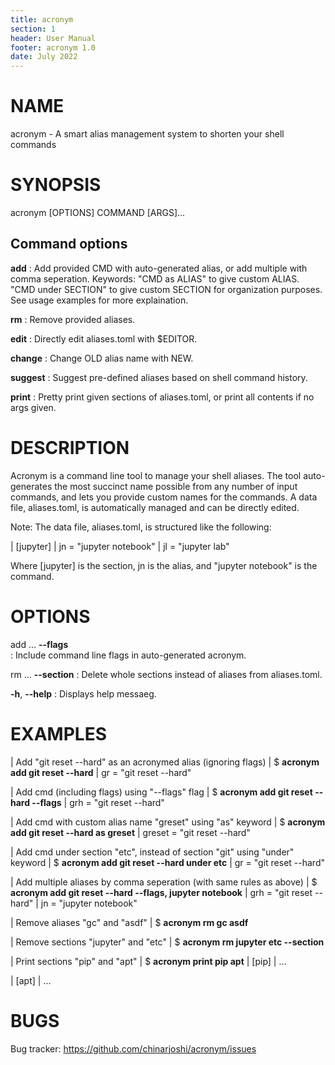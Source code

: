 ```yaml
---
title: acronym
section: 1
header: User Manual
footer: acronym 1.0
date: July 2022
---
```


# NAME

acronym - A smart alias management system to shorten your shell commands 

# SYNOPSIS

acronym \[OPTIONS] COMMAND \[ARGS]...

## Command options

**add**
: Add provided CMD with auto-generated alias, or add multiple with comma seperation.
Keywords: "CMD as ALIAS" to give custom ALIAS. "CMD under SECTION" to give custom SECTION for organization purposes. See usage examples for more explaination.

**rm**
: Remove provided aliases.

**edit**
: Directly edit aliases.toml with $EDITOR.

**change**
: Change OLD alias name with NEW.

**suggest**
: Suggest pre-defined aliases based on shell command history.

**print**
: Pretty print given sections of aliases.toml, or print all contents if no args given.

# DESCRIPTION

Acronym is a command line tool to manage your shell aliases. The tool auto-generates the most succinct name possible from any number of input commands, and lets you provide custom names for the commands. A data file, aliases.toml, is automatically managed and can be directly edited.

Note: The data file, aliases.toml, is structured like the following:


| \[jupyter]
| jn = "jupyter notebook"
| jl = "jupyter lab"

Where \[jupyter] is the section, jn is the alias, and "jupyter notebook" is the command.

# OPTIONS

add ... **--flags**    
: Include command line flags in auto-generated acronym.

rm ...  **--section**
: Delete whole sections instead of aliases from aliases.toml.

**-h**, **--help**
: Displays help messaeg.

# EXAMPLES

| Add "git reset --hard" as an acronymed alias (ignoring flags)
| $ **acronym add git reset --hard**
| gr = "git reset --hard"

| Add cmd (including flags) using "--flags" flag
| $ **acronym add git reset --hard --flags**
| grh = "git reset --hard"

| Add cmd with custom alias name "greset" using "as" keyword
| $ **acronym add git reset --hard as greset**
| greset = "git reset --hard" 

| Add cmd under section "etc", instead of section "git" using "under" keyword
| $ **acronym add git reset --hard under etc**
| gr = "git reset --hard"

| Add multiple aliases by comma seperation (with same rules as above)
| $ **acronym add git reset --hard --flags, jupyter notebook**
| grh = "git reset --hard"
| jn = "jupyter notebook"

| Remove aliases "gc" and "asdf"
| $ **acronym rm gc asdf**

| Remove sections "jupyter" and "etc" 
| $ **acronym rm jupyter etc --section**

 
| Print sections "pip" and "apt"
| $ **acronym print pip apt**
| \[pip]
| ...

| \[apt]
| ...

# BUGS

Bug tracker: https://github.com/chinarjoshi/acronym/issues

